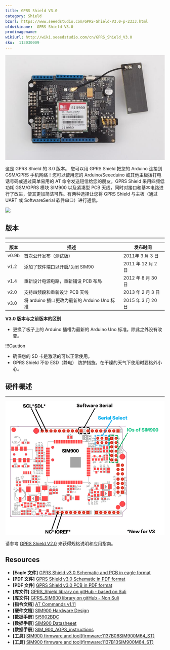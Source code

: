 ```yaml
---
title: GPRS Shield V3.0
category: Shield
bzurl: https://www.seeedstudio.com/GPRS-Shield-V3.0-p-2333.html
oldwikiname:  GPRS Shield V3.0
prodimagename:
wikiurl: http://wiki.seeedstudio.com/cn/GPRS_Shield_V3.0
sku:  113030009
---
```


![](https://github.com/SeeedDocument/GPRS_Shield_V3.0/raw/master/img/GPRS_Shield_V3.0_p1.jpg)


这是 GPRS Shield 的 3.0 版本。
您可以用 GPRS Shield 把您的 Arduino 连接到 GSM/GPRS 手机网络！您可以使用您的 Arduino/Seeeduino 或其他主板拨打电话号码或通过简单易用的 AT 命令发送短信给您的朋友。GPRS Shield 采用四频低功耗 GSM/GPRS 模块 SIM900 以及紧凑型 PCB 天线，同时对接口和基本电路进行了改进，使其更加简洁可靠。有两种选择让您将 GPRS Shield 与主板（通过 UART 或 SoftwareSerial 软件串口）进行通信。


[![](https://github.com/SeeedDocument/wiki_chinese/raw/master/docs/images/click_to_buy.PNG)](https://item.taobao.com/item.htm?spm=a1z38n.10677092.0.0.1a9a282fzZYsJx&id=520532640849)

##  版本
---
| 版本 | 描述                                              | 发布时间      |
|----------|-----------------------------------------------------------|--------------|
| v0.9b    | 首次公开发布（测试版）                             | 2011年 3 月 3 日 |
| v1.2     | 添加了软件端口以开启/关闭 SIM90             | 2011 年 12 月 2 日  |
| v1.4     | 重新设计电源电路，重新铺设 PCB 布局          | 2012 年 8 月 30 日 |
| v2.0     | 支持四频段和重新设计 PCB 天线               | 2013 年 2 月 3 日  |
| v3.0     | 将 arduino 插口更改为最新的 Arduino Uno 标准  | 2015 年 3 月 20 日 |

**V3.0 版本与之前版本的区别**

 - 更换了板子上的 Arduino 插槽为最新的 Arduino Uno 标准。除此之外没有改变。

!!!Caution
* 确保您的 SD 卡是激活的可以正常使用。
* GPRS Shield 不带 ESD（静电） 防护措施。在干燥的天气下使用时要格外小心。

##  硬件概述
---
![](https://github.com/SeeedDocument/GPRS_Shield_V3.0/raw/master/img/Gprs_shield_v3_layout1.png)

请参考 [GPRS Shield V2.0](http://wiki.seeed.cc/GPRS_Shield_V2.0/) 来获得规格说明和应用指南。


##  Resources

- **[Eagle 文件]** [GPRS Shield v3.0 Schematic and PCB in eagle format](https://github.com/SeeedDocument/GPRS_Shield_V3.0/raw/master/res/GPRS_Shield_V3.0_sch_pcb.zip)
- **[PDF 文件]** [GPRS Shield v3.0 Schematic in PDF format](https://github.com/SeeedDocument/GPRS_Shield_V3.0/raw/master/res/GPRS_Shield_v3.0%20sch.pdf)
- **[PDF 文件]** [GPRS Shield v3.0 PCB in PDF format](https://github.com/SeeedDocument/GPRS_Shield_V3.0/raw/master/res/GPRS%20Shield%20v3.0%20PCB.pdf)
- **[库文件]** [GPRS_Shield library on gitHub - based on Suli](https://github.com/Seeed-Studio/GPRS_Shield_Suli)
- **[库文件]** [GPRS_SIM900 library on gitHub - Non Suli ](https://github.com/Seeed-Studio/GPRS_SIM900)
- **[指令文档]** [AT Commands v1.11](https://github.com/SeeedDocument/GPRS_Shield_V3.0/raw/master/res/AT_Commands_v1.11.pdf)
- **[硬件文档]** [SIM900 Hardware Design](https://github.com/SeeedDocument/GPRS_Shield_V3.0/raw/master/res/SIM900_HD_V1.05.pdf)
- **[数据手册]** [Si5902BDC](http://www.vishay.com/docs/70415/si5902bd.pdf)
- **[数据手册]** [SIM900 Datasheeet](https://github.com/SeeedDocument/GPRS_Shield_V3.0/raw/master/res/SIM900datasheeet.zip)
- **[数据手册]** [SIM_900_AGPS_instructions](https://github.com/SeeedDocument/GPRS_Shield_V3.0/raw/master/res/SIM_900_AGPS_instructions.zip)
- **[工具]** [SIM900 firmware and tool(firmware:1137B08SIM900M64_ST)](https://github.com/SeeedDocument/GPRS_Shield_V3.0/raw/master/res/1137B08SIM900M64_ST.zip)
- **[工具]** [SIM900 firmware and tool(firmware:1137B13SIM900M64_ST)](https://github.com/SeeedDocument/GPRS_Shield_V3.0/raw/master/res/1137B13SIM900M64_ST.zip)
